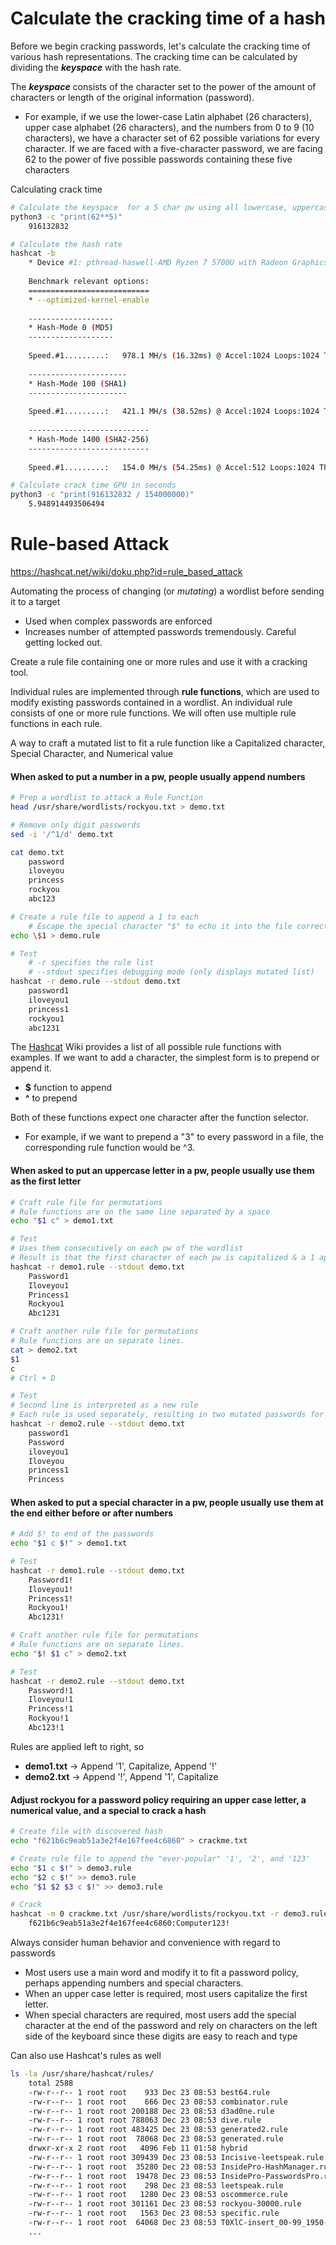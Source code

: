 
# Calculate the cracking time of a hash

Before we begin cracking passwords, let's calculate the cracking time of various hash representations.
The cracking time can be calculated by dividing the ***keyspace*** with the hash rate.

The ***keyspace*** consists of the character set to the power of the amount of characters or length of the original information (password).
- For example, if we use the lower-case Latin alphabet (26 characters), upper case alphabet (26 characters), and the numbers from 0 to 9 (10 characters), we have a character set of 62 possible variations for every character. If we are faced with a five-character password, we are facing 62 to the power of five possible passwords containing these five characters

Calculating crack time
```bash
# Calculate the keyspace  for a 5 char pw using all lowercase, uppercase, and 0-9 digits (62 possible chars per pw char position)
python3 -c "print(62**5)"
	916132832

# Calculate the hash rate
hashcat -b
	* Device #1: pthread-haswell-AMD Ryzen 7 5700U with Radeon Graphics, 6626/13316 MB (2048 MB allocatable), 16MCU
	
	Benchmark relevant options:
	===========================
	* --optimized-kernel-enable
	
	-------------------
	* Hash-Mode 0 (MD5)
	-------------------
	
	Speed.#1.........:   978.1 MH/s (16.32ms) @ Accel:1024 Loops:1024 Thr:1 Vec:8
	
	----------------------
	* Hash-Mode 100 (SHA1)
	----------------------
	
	Speed.#1.........:   421.1 MH/s (38.52ms) @ Accel:1024 Loops:1024 Thr:1 Vec:8
	
	---------------------------
	* Hash-Mode 1400 (SHA2-256)
	---------------------------
	
	Speed.#1.........:   154.0 MH/s (54.25ms) @ Accel:512 Loops:1024 Thr:1 Vec:8

# Calculate crack time GPU in seconds
python3 -c "print(916132832 / 154000000)"
	5.948914493506494
```


# Rule-based Attack

https://hashcat.net/wiki/doku.php?id=rule_based_attack

Automating the process of changing (or _mutating_) a wordlist before sending it to a target
- Used when complex passwords are enforced
- Increases number of attempted passwords tremendously.  Careful getting locked out.

Create a rule file containing one or more rules and use it with a cracking tool.

Individual rules are implemented through **rule functions**, which are used to modify existing passwords contained in a wordlist.
An individual rule consists of one or more rule functions. We will often use multiple rule functions in each rule.

A way to craft a mutated list to fit a rule function like a Capitalized character, Special Character, and Numerical value

#### When asked to put a number in a pw, people usually append numbers
```bash
# Prep a wordlist to attack a Rule Function
head /usr/share/wordlists/rockyou.txt > demo.txt

# Remove only digit passwords
sed -i '/^1/d' demo.txt

cat demo.txt
	password
	iloveyou
	princess
	rockyou
	abc123

# Create a rule file to append a 1 to each
	# Escape the special character "$" to echo it into the file correctly.
echo \$1 > demo.rule

# Test
	# -r specifies the rule list
	# --stdout specifies debugging mode (only displays mutated list)
hashcat -r demo.rule --stdout demo.txt
	password1
	iloveyou1
	princess1
	rockyou1
	abc1231
```

The [Hashcat](https://hashcat.net/wiki/doku.php?id=rule_based_attack) Wiki provides a list of all possible rule functions with examples.
If we want to add a character, the simplest form is to prepend or append it.
- **$** function to append
- **^** to prepend

Both of these functions expect one character after the function selector.
- For example, if we want to prepend a "3" to every password in a file, the corresponding rule function would be ^3.

#### When asked to put an uppercase letter in a pw, people usually use them as the first letter
```bash
# Craft rule file for permutations
# Rule functions are on the same line separated by a space
echo "$1 c" > demo1.txt

# Test
# Uses them consecutively on each pw of the wordlist
# Result is that the first character of each pw is capitalized & a 1 appended to each
hashcat -r demo1.rule --stdout demo.txt
	Password1
	Iloveyou1
	Princess1
	Rockyou1
	Abc1231

# Craft another rule file for permutations
# Rule functions are on separate lines.
cat > demo2.txt
$1
c
# Ctrl + D

# Test
# Second line is interpreted as a new rule
# Each rule is used separately, resulting in two mutated passwords for every password from the wordlist.
hashcat -r demo2.rule --stdout demo.txt
	password1
	Password
	iloveyou1
	Iloveyou
	princess1
	Princess
```

#### When asked to put a special character in a pw, people usually use them at the end either before or after numbers
```bash
# Add $! to end of the passwords
echo "$1 c $!" > demo1.txt

# Test
hashcat -r demo1.rule --stdout demo.txt
	Password1!
	Iloveyou1!
	Princess1!
	Rockyou1!
	Abc1231!

# Craft another rule file for permutations
# Rule functions are on separate lines.
echo "$! $1 c" > demo2.txt

# Test
hashcat -r demo2.rule --stdout demo.txt
	Password!1
	Iloveyou!1
	Princess!1
	Rockyou!1
	Abc123!1
```

Rules are applied left to right, so
- **demo1.txt** -> Append '1', Capitalize, Append '!'
- **demo2.txt** -> Append '!', Append '1', Capitalize

#### Adjust rockyou for a password policy requiring an upper case letter, a numerical value, and a special to crack a hash
```bash
# Create file with discovered hash
echo "f621b6c9eab51a3e2f4e167fee4c6860" > crackme.txt

# Create rule file to append the "ever-popular" '1', '2', and '123'
echo "$1 c $!" > demo3.rule
echo "$2 c $!" >> demo3.rule
echo "$1 $2 $3 c $!" >> demo3.rule

# Crack
hashcat -m 0 crackme.txt /usr/share/wordlists/rockyou.txt -r demo3.rule --force
	f621b6c9eab51a3e2f4e167fee4c6860:Computer123!
```


Always consider human behavior and convenience with regard to passwords
- Most users use a main word and modify it to fit a password policy, perhaps appending numbers and special characters.
- When an upper case letter is required, most users capitalize the first letter.
- When special characters are required, most users add the special character at the end of the password and rely on characters on the left side of the keyboard since these digits are easy to reach and type

Can also use Hashcat's rules as well
```bash
ls -la /usr/share/hashcat/rules/
	total 2588
	-rw-r--r-- 1 root root    933 Dec 23 08:53 best64.rule
	-rw-r--r-- 1 root root    666 Dec 23 08:53 combinator.rule
	-rw-r--r-- 1 root root 200188 Dec 23 08:53 d3ad0ne.rule
	-rw-r--r-- 1 root root 788063 Dec 23 08:53 dive.rule
	-rw-r--r-- 1 root root 483425 Dec 23 08:53 generated2.rule
	-rw-r--r-- 1 root root  78068 Dec 23 08:53 generated.rule
	drwxr-xr-x 2 root root   4096 Feb 11 01:58 hybrid
	-rw-r--r-- 1 root root 309439 Dec 23 08:53 Incisive-leetspeak.rule
	-rw-r--r-- 1 root root  35280 Dec 23 08:53 InsidePro-HashManager.rule
	-rw-r--r-- 1 root root  19478 Dec 23 08:53 InsidePro-PasswordsPro.rule
	-rw-r--r-- 1 root root    298 Dec 23 08:53 leetspeak.rule
	-rw-r--r-- 1 root root   1280 Dec 23 08:53 oscommerce.rule
	-rw-r--r-- 1 root root 301161 Dec 23 08:53 rockyou-30000.rule
	-rw-r--r-- 1 root root   1563 Dec 23 08:53 specific.rule
	-rw-r--r-- 1 root root  64068 Dec 23 08:53 T0XlC-insert_00-99_1950-2050_toprules_0_F.rule
	...
```


